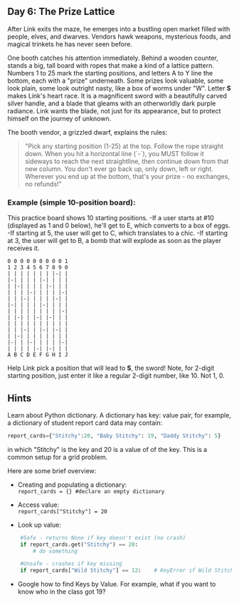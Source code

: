 ## Day 6: The Prize Lattice

After Link exits the maze, he emerges into a bustling open market filled with people, elves, and dwarves. Vendors hawk weapons, mysterious foods, and magical trinkets he has never seen before. 

One booth catches his attention immediately. Behind a wooden counter, stands a big, tall board with ropes that make a kind of a lattice pattern. Numbers 1 to 25 mark the starting positions, and letters A to Y line the bottom, each with a "prize" underneath. Some prizes look valuable, some look plain, some look outright nasty, like a box of worms under "W". Letter **S** makes Link's heart race. It is a magnificent sword with a beautifully carved silver handle, and a blade that gleams with an otherworldly dark purple radiance. Link wants the blade, not just for its appearance, but to protect himself on the journey of unknown.

The booth vendor, a grizzled dwarf, explains the rules:

<blockquote> "Pick any starting position (1-25) at the top. Follow the rope straight down. When you hit a horizontal line (`-`), you MUST follow it sideways to reach the next straightline, then continue down from that new column. You don't ever go back up, only down, left or right. Wherever you end up at the bottom, that's your prize - no exchanges, no refunds!" </blockquote>

### Example (simple 10-position board):

This practice board shows 10 starting positions. 
-If a user starts at #10 (displayed as 1 and 0 below), he'll get to E, which converts to a box of eggs. 
-If starting at 5, the user will get to C, which translates to a chic. 
-If starting at 3, the user will get to B, a bomb that will explode as soon as the player receives it.

```
0 0 0 0 0 0 0 0 0 1
1 2 3 4 5 6 7 8 9 0
| | | | | | | |-| | 
|-| | | | |-| | | | 
| |-| | | | |-| | | 
| | | |-| | | | |-| 
| | |-| | | | |-| | 
|-| | | | |-| | | | 
| | | | | | | | |-| 
| |-| | |-| |-| | | 
| | | | | | | | | | 
| | |-| | |-| |-| | 
| |-| | | | | | | | 
|-| | |-| | | | |-| 
| | | | |-| |-| | | 
A B C D E F G H I J
```

Help Link pick a position that will lead to **S**, the sword! Note, for 2-digit starting position, just enter it like a regular 2-digit number, like 10. Not 1, 0.

## **Hints**
Learn about Python dictionary. A dictionary has key: value pair, for example, a dictionary of student report card data may contain:
```python
report_cards={"Stitchy":20, "Baby Stitchy": 19, "Daddy Stitchy": 5}
``` 
in which "Stitchy" is the key and 20 is a value of of the key. This is a common setup for a grid problem. 

Here are some brief overview:<br>

- Creating and populating a dictionary:<br>
`report_cards = {} #declare an empty dictionary `

- Access value: <br>
`report_cards["Stitchy"] = 20`

- Look up value:

```python
    #Safe - returns None if key doesn't exist (no crash)
    if report_cards.get("Stitchy") == 20:
        # do something

    #Unsafe - crashes if key missing  
    if report_cards["Wild Stitchy"] == 12:    # KeyError if Wild Stitchy not a student
```
- Google how to find Keys by Value. For example, what if you want to know who in the class got 19?